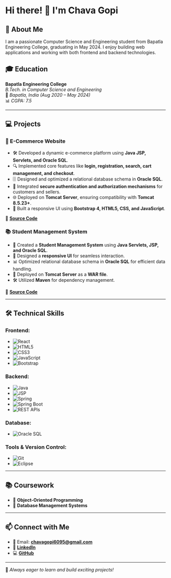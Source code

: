 # Hi there! 👋 I'm Chava Gopi

## 🚀 About Me
I am a passionate Computer Science and Engineering student from Bapatla Engineering College, graduating in May 2024. I enjoy building web applications and working with both frontend and backend technologies.

## 🎓 Education
**Bapatla Engineering College**  
*B.Tech. in Computer Science and Engineering*  
📍 *Bapatla, India (Aug 2020 – May 2024)*  
📊 *CGPA: 7.5*

---

## 💻 Projects
### 🛒 E-Commerce Website
- 🛠️ Developed a dynamic e-commerce platform using **Java JSP, Servlets, and Oracle SQL**.
- 🔍 Implemented core features like **login, registration, search, cart management, and checkout**.
- 🗄️ Designed and optimized a relational database schema in **Oracle SQL**.
- 🔐 Integrated **secure authentication and authorization mechanisms** for customers and sellers.
- 🌐 Deployed on **Tomcat Server**, ensuring compatibility with **Tomcat 8.5.23+**.
- 🎨 Built a responsive UI using **Bootstrap 4, HTML5, CSS, and JavaScript**.

🔗 **[Source Code](#)**

### 📚 Student Management System
- 🏫 Created a **Student Management System** using **Java Servlets, JSP, and Oracle SQL**.
- 🎨 Designed a **responsive UI** for seamless interaction.
- 📊 Optimized relational database schema in **Oracle SQL** for efficient data handling.
- 🚀 Deployed on **Tomcat Server** as a **WAR file**.
- 🛠️ Utilized **Maven** for dependency management.

🔗 **[Source Code](#)**

---

## 🛠 Technical Skills

### Frontend:
- ![React](https://img.shields.io/badge/React-61DAFB?style=for-the-badge&logo=react&logoColor=white) 
- ![HTML5](https://img.shields.io/badge/HTML5-E34F26?style=for-the-badge&logo=html5&logoColor=white) 
- ![CSS3](https://img.shields.io/badge/CSS3-1572B6?style=for-the-badge&logo=css3&logoColor=white) 
- ![JavaScript](https://img.shields.io/badge/JavaScript-F7DF1E?style=for-the-badge&logo=javascript&logoColor=black)
- ![Bootstrap](https://img.shields.io/badge/Bootstrap-7952B3?style=for-the-badge&logo=bootstrap&logoColor=white)

### Backend:
- ![Java](https://img.shields.io/badge/Java-007396?style=for-the-badge&logo=java&logoColor=white) 
- ![JSP](https://img.shields.io/badge/JSP-007396?style=for-the-badge&logo=java&logoColor=white) 
- ![Spring](https://img.shields.io/badge/Spring-6DB33F?style=for-the-badge&logo=spring&logoColor=white) 
- ![Spring Boot](https://img.shields.io/badge/Spring%20Boot-6DB33F?style=for-the-badge&logo=springboot&logoColor=white) 
- ![REST APIs](https://img.shields.io/badge/REST%20APIs-000000?style=for-the-badge&logo=restapi&logoColor=white)

### Database:
- ![Oracle SQL](https://img.shields.io/badge/Oracle%20SQL-F80000?style=for-the-badge&logo=oracle&logoColor=white)

### Tools & Version Control:
- ![Git](https://img.shields.io/badge/Git-F05032?style=for-the-badge&logo=git&logoColor=white) 
- ![Eclipse](https://img.shields.io/badge/Eclipse-2C2255?style=for-the-badge&logo=eclipse&logoColor=white)

---

## 📚 Coursework
- 📌 **Object-Oriented Programming**
- 📌 **Database Management Systems**

---

## 📫 Connect with Me
- 📧 Email: **chavagopi6095@gmail.com**
- 🔗 [**LinkedIn**](#)
- 💻 [**GitHub**](#)

---
🚀 *Always eager to learn and build exciting projects!*
